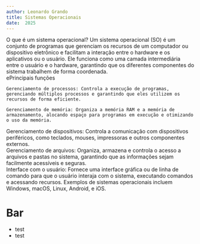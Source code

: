 ```yaml
---
author: Leonardo Grando
title: Sistemas Operacionais
date:  2025
---
```

<section>
  O que é um sistema operacional?
  Um sistema operacional (SO) é um conjunto de programas que gerenciam os recursos de um computador ou dispositivo eletrônico e facilitam a interação entre o hardware e os aplicativos ou o usuário. Ele funciona como uma camada intermediária entre o usuário e o hardware, garantindo que os diferentes componentes do sistema trabalhem de forma coordenada.
</section>

<section>
  <section> 
  ePrincipais funções
  
    Gerenciamento de processos: Controla a execução de programas, gerenciando múltiplos processos e garantindo que eles utilizem os recursos de forma eficiente.
    
    Gerenciamento de memória: Organiza a memória RAM e a memória de armazenamento, alocando espaço para programas em execução e otimizando o uso da memória.
  </section>
  
  <section>
    Gerenciamento de dispositivos: Controla a comunicação com dispositivos periféricos, como teclados, mouses, impressoras e outros componentes externos.
  </section>
  
  <section>
    Gerenciamento de arquivos: Organiza, armazena e controla o acesso a arquivos e pastas no sistema, garantindo que as informações sejam facilmente acessíveis e seguras.
  </section>
  
  <section>
    Interface com o usuário: Fornece uma interface gráfica ou de linha de comando para que o usuário interaja com o sistema, executando comandos e acessando recursos.
    Exemplos de sistemas operacionais incluem Windows, macOS, Linux, Android, e iOS. 
  </section>
</section>


# Bar
* test
* test
